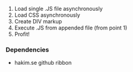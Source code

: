1. Load single .JS file asynchronously
2. Load CSS asynchronously
3. Create DIV markup
4. Execute .JS from appended file (from point 1)
5. Profit!

### Dependencies
* hakim.se github ribbon